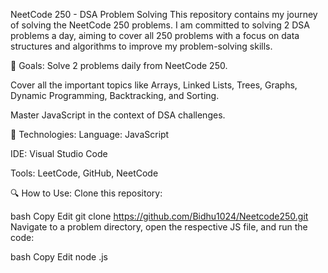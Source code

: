 NeetCode 250 - DSA Problem Solving
This repository contains my journey of solving the NeetCode 250 problems. I am committed to solving 2 DSA problems a day, aiming to cover all 250 problems with a focus on data structures and algorithms to improve my problem-solving skills.

🚀 Goals:
Solve 2 problems daily from NeetCode 250.

Cover all the important topics like Arrays, Linked Lists, Trees, Graphs, Dynamic Programming, Backtracking, and Sorting.


Master JavaScript in the context of DSA challenges.

🔧 Technologies:
Language: JavaScript

IDE: Visual Studio Code

Tools: LeetCode, GitHub, NeetCode

🔍 How to Use:
Clone this repository:

bash
Copy
Edit
git clone https://github.com/Bidhu1024/Neetcode250.git
Navigate to a problem directory, open the respective JS file, and run the code:

bash
Copy
Edit
node <filename>.js
